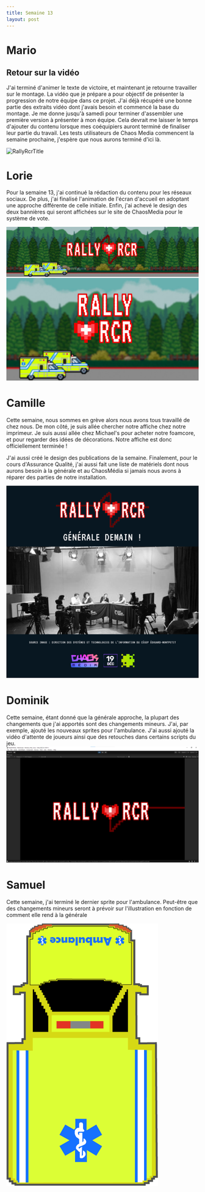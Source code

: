 ```yaml
---
title: Semaine 13
layout: post
---
```


# Mario
## Retour sur la vidéo

J'ai terminé d'animer le texte de victoire, et maintenant je retourne travailler sur le montage. La vidéo que je prépare a pour objectif de présenter la progression de notre équipe dans ce projet. J'ai déjà récupéré une bonne partie des extraits vidéo dont j'avais besoin et commencé la base du montage. Je me donne jusqu'à samedi pour terminer d'assembler une première version à présenter à mon équipe. Cela devrait me laisser le temps d'ajouter du contenu lorsque mes coéquipiers auront terminé de finaliser leur partie du travail. Les tests utilisateurs de Chaos Media commencent la semaine prochaine, j'espère que nous aurons terminé d'ici là.

![RallyRcrTitle](../medias/sem13/Progression_title.gif)


# Lorie

Pour la semaine 13, j'ai continué la rédaction du contenu pour les réseaux sociaux. De plus, j'ai finalisé l'animation de l'écran d'accueil en adoptant une approche différente de celle initiale. Enfin, j'ai achevé le design des deux bannières qui seront affichées sur le site de ChaosMedia pour le système de vote.

![Bannieres](../medias/sem13/banniere1vf_lb13.jpg)
![Bannieres](../medias/sem13/banniere2vf_lb13.jpg)


# Camille
 
Cette semaine, nous sommes en grève alors nous avons tous travaillé de chez nous. De mon côté, je suis allée chercher notre affiche chez notre imprimeur. Je suis aussi allée chez Michael's pour acheter notre foamcore, et pour regarder des idées de décorations. Notre affiche est donc officiellement terminée !
 
J'ai aussi créé le design des publications de la semaine. Finalement, pour le cours d'Assurance Qualité, j'ai aussi fait une liste de matériels dont nous aurons besoin à la générale et au ChaosMédia si jamais nous avons à réparer des parties de notre installation.
 
![Publications réseaux sociaux](../medias/sem13/sem13_cam.png)

# Dominik
 
Cette semaine, étant donné que la générale approche, la plupart des changements que j'ai apportés sont des changements mineurs. J'ai, par exemple, ajouté les nouveaux sprites pour l'ambulance. J'ai aussi ajouté la vidéo d'attente de joueurs ainsi que des retouches dans certains scripts du jeu. 
![Publications réseaux sociaux](../medias/sem13/accueil.png)

# Samuel

Cette semaine, j'ai terminé le dernier sprite pour l'ambulance. Peut-être que des changements mineurs seront à prévoir sur l'illustration en fonction de comment elle rend à la générale

![Ambulance vue de dessus](../medias/sem13/ambulance_haut.png)